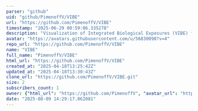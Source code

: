 ```yaml
---
parser: "github"
uid: "github/PimenoffV/VIBE"
url: "https://github.com/PimenoffV/VIBE"
timestamp: "2025-06-29 00:59:06.335278"
description: "Visualization of Integrated Biological Exposures (VIBE) from wearable devices."
avatar: "https://avatars.githubusercontent.com/u/56830098?v=4"
repo_url: "https://github.com/PimenoffV/VIBE"
name: "VIBE"
full_name: "PimenoffV/VIBE"
html_url: "https://github.com/PimenoffV/VIBE"
created_at: "2025-04-18T13:25:42Z"
updated_at: "2025-04-18T13:30:43Z"
clone_url: "https://github.com/PimenoffV/VIBE.git"
size: 2
subscribers_count: 1
owner: {"html_url": "https://github.com/PimenoffV", "avatar_url": "https://avatars.githubusercontent.com/u/56830098?v=4", "login": "PimenoffV", "type": "User"}
date: "2025-08-09 14:29:17.062081"
---
```

